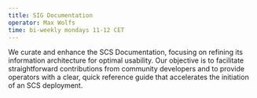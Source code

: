 ```yaml
---
title: SIG Documentation
operator: Max Wolfs
time: bi-weekly mondays 11-12 CET
---
```


We curate and enhance the SCS Documentation, focusing on refining its information architecture for optimal usability. Our objective is to facilitate straightforward contributions from community developers and to provide operators with a clear, quick reference guide that accelerates the initiation of an SCS deployment.
